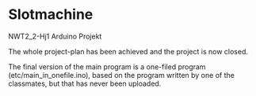 # Slotmachine
NWT2_2-Hj1 Arduino Projekt

The whole project-plan has been achieved and the project is now closed.

The final version of the main program is a one-filed program (etc/main_in_onefile.ino), based on the program written by one of the classmates, but that has never been uploaded.